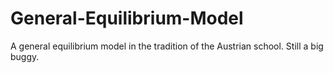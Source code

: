 # General-Equilibrium-Model

A general equilibrium model in the tradition of the Austrian school. Still a big buggy.
